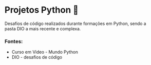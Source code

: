 # Projetos Python 🐍

Desafios de código realizados durante formações em Python, sendo a pasta DIO a mais recente e complexa.

### Fontes:
- Curso em Video - Mundo Python
- DIO - desafios de código
